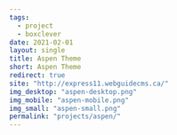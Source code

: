 ```yaml
---
tags:
  - project
  - boxclever
date: 2021-02-01
layout: single
title: Aspen Theme
short: Aspen Theme
redirect: true
site: "http://express11.webguidecms.ca/"
img_desktop: "aspen-desktop.png"
img_mobile: "aspen-mobile.png"
img_small: "aspen-small.png"
permalink: "projects/aspen/"
---
```

